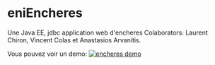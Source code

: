 # eniEncheres
Une Java EE, jdbc application web d'encheres
Colaborators: Laurent Chiron, Vincent Colas et Anastasios Arvanitis.

Vous pouvez voir un demo:
[![encheres demo](https://img.youtube.com/vi/l8rtosN3Itg/0.jpg)](https://www.youtube.com/watch?v=l8rtosN3Itg)
